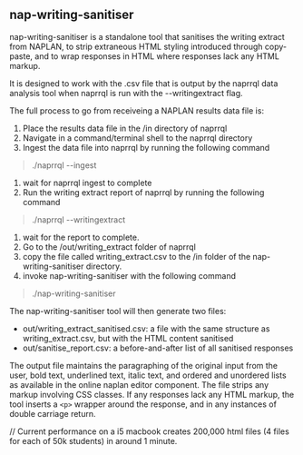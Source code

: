 ## nap-writing-sanitiser

nap-writing-sanitiser is a standalone tool that sanitises the writing extract from NAPLAN, to strip extraneous HTML styling introduced through copy-paste, and to wrap responses in HTML where responses lack any HTML markup.

It is designed to work with the .csv file that is output by the naprrql data analysis tool when naprrql is run with the 
--writingextract flag.

The full process to go from receiveing a NAPLAN results data file is:

1. Place the results data file in the /in directory of naprrql
1. Navigate in a command/terminal shell to the naprrql directory
1. Ingest the data file into naprrql by running the following command
> ./naprrql --ingest
1. wait for naprrql ingest to complete
1. Run the writing extract report of naprrql by running the following command
> ./naprrql --writingextract
1. wait for the report to complete.
1. Go to the /out/writing_extract folder of naprrql
1. copy the file called writing_extract.csv to the /in folder of the nap-writing-sanitiser directory.
1. invoke nap-writing-sanitiser with the following command
> ./nap-writing-sanitiser

The nap-writing-sanitiser tool will then generate two files:

* out/writing_extract_sanitised.csv: a file with the same structure as writing_extract.csv, but with the HTML content sanitised
* out/sanitise_report.csv: a before-and-after list of all sanitised responses

The output file maintains the paragraphing of the original input from the user, bold text, underlined text, italic text, and ordered and unordered lists as available in the online naplan editor component. The file strips any markup involving CSS classes. If any responses lack any HTML markup, the tool inserts a `<p>` wrapper around the response, and in any instances of double carriage return.

// Current performance on a i5 macbook creates 200,000 html files (4 files for each of 50k students) in around 1 minute.
